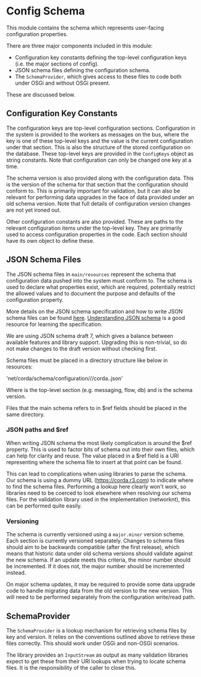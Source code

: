 # Config Schema

This module contains the schema which represents user-facing configuration properties.

There are three major components included in this module:

- Configuration key constants defining the top-level configuration keys (i.e. the major sections of config).
- JSON schema files defining the configuration schema.
- The `SchemaProvider`, which gives access to these files to code both under OSGi and without OSGi present.

These are discussed below.

## Configuration Key Constants

The configuration keys are top-level configuration sections. Configuration in the system is provided to the workers as
messages on the bus, where the key is one of these top-level keys and the value is the current configuration under that
section. This is also the structure of the stored configuration on the database. These top-level keys are provided in
the `ConfigKeys` object as string constants. Note that configuration can only be changed one key at a time.

The schema version is also provided along with the configuration data. This is the version of the schema for that section
that the configuration should conform to. This is primarily important for validation, but it can also be relevant for
performing data upgrades in the face of data provided under an old schema version. Note that full details of 
configuration version changes are not yet ironed out.

Other configuration constants are also provided. These are paths to the relevant configuration items under the top-level
key. They are primarily used to access configuration properties in the code. Each section should have its own object to
define these.

## JSON Schema Files

The JSON schema files in `main/resources` represent the schema that configuration data pushed into the system must
conform to. The schema is used to declare what properties exist, which are required, potentially restrict the allowed
values and to document the purpose and defaults of the configuration property.

More details on the JSON schema specification and how to write JSON schema files can be found [here](https://json-schema.org/).
[Understanding JSON schema](https://json-schema.org/understanding-json-schema/) is a good resource for learning the
specification.

We are using JSON schema draft 7, which gives a balance between available features and library support. Upgrading this
is non-trivial, so do not make changes to the draft version without checking first.

Schema files must be placed in a directory structure like below in resources:

'net/corda/schema/configuration/<key>/<version>/corda.<key>.json'

Where <key> is the top-level section (e.g. messaging, flow, db) and <version> is the schema version.

Files that the main schema refers to in $ref fields should be placed in the same directory.

### JSON paths and $ref

When writing JSON schema the most likely complication is around the $ref property. This is used to factor bits of schema
out into their own files, which can help for clarity and reuse. The value placed in a $ref field is a URI representing
where the schema file to insert at that point can be found.

This can lead to complications when using libraries to parse the schema. Our schema is using a dummy URL (https://corda.r3.com)
to indicate where to find the schema files. Performing a lookup here clearly won't work, so libraries need to be coerced
to look elsewhere when resolving our schema files. For the validation library used in the implementation (networknt),
this can be performed quite easily.

### Versioning

The schema is currently versioned using a `major.minor` version scheme. Each section is currently versioned separately.
Changes to schema files should aim to be backwards compatible (after the first release), which means that historic data
under old schema versions should validate against the new schema. If an update meets this criteria, the minor number
should be incremented. If it does not, the major number should be incremented instead.

On major schema updates, it may be required to provide some data upgrade code to handle migrating data from the old
version to the new version. This will need to be performed separately from the configuration write/read path.

## SchemaProvider

The `SchemaProvider` is a lookup mechanism for retrieving schema files by key and version. It relies on the conventions
outlined above to retrieve these files correctly. This should work under OSGi and non-OSGi scenarios.

The library provides an `InputStream` as output as many validation libraries expect to get these from their URI lookups
when trying to locate schema files. It is the responsibility of the caller to close this.

